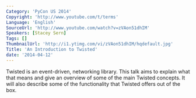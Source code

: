 ```yaml
---
Category: 'PyCon US 2014'
Copyright: 'http://www.youtube.com/t/terms'
Language: 'English'
SourceUrl: 'http://www.youtube.com/watch?v=zVAon51dhIM'
Speakers: [Stacey Sern]
Tags: []
ThumbnailUrl: 'http://i1.ytimg.com/vi/zVAon51dhIM/hqdefault.jpg'
Title: 'An Introduction to Twisted'
date: '2014-04-12'
---
```

Twisted is an event-driven, networking library. This talk aims to explain what that means and give an overview of some of the main Twisted concepts. It will also describe some of the functionality that Twisted offers out of the box.
